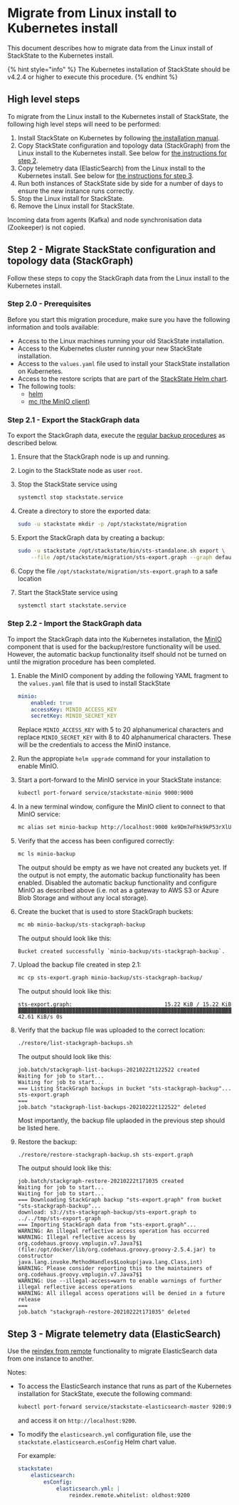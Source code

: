 # Migrate from Linux install to Kubernetes install

This document describes how to migrate data from the Linux install of StackState to the Kubernetes install.

{% hint style="info" %}
The Kubernetes installation of StackState should be v4.2.4 or higher to execute this procedure.
{% endhint %}

## High level steps

To migrate from the Linux install to the Kubernetes install of StackState, the following high level steps will need to be performed:

1. Install StackState on Kubernetes by following [the installation manual](install_stackstate.md).
1. Copy StackState configuration and topology data (StackGraph) from the Linux install to the Kubernetes install. See below for [the instructions for step 2](#step2).
1. Copy telemetry data (ElasticSearch) from the Linux install to the Kubernetes install. See below for [the instructions for step 3](#step3).
1. Run both instances of StackState side by side for a number of days to ensure the new instance runs correctly.
1. Stop the Linux install for StackState.
1. Remove the Linux install for StackState.

Incoming data from agents (Kafka) and node synchronisation data (Zookeeper) is not copied. 


<a name="step2"></a>
## Step 2 - Migrate StackState configuration and topology data (StackGraph)

Follow these steps to copy the StackGraph data from the Linux install to the Kubernetes install.

### Step 2.0 - Prerequisites

Before you start this migration procedure, make sure you have the following information and tools available:

* Access to the Linux machines running your old StackState installation.
* Access to the Kubernetes cluster running your new StackState installation.
* Access to the `values.yaml` file used to install your StackState installation on Kubernetes.
* Access to the restore scripts that are part of the [StackState Helm chart](https://github.com/StackVista/helm-charts/tree/master/stable/stackstate/restore).
* The following tools:
    * [helm](https://helm.sh/)
    * [mc (the MinIO client)](https://docs.min.io/docs/minio-client-quickstart-guide.html)

### Step 2.1 - Export the StackGraph data

<a name="export_stackgraph_data"></a>To export the StackGraph data, execute the [regular backup procedures](../../data-management/backup_restore/linux_backup.md) as described below.

1. Ensure that the StackGraph node is up and running.

1. Login to the StackState node as user `root`.

1. Stop the StackState service using

    ```bash
    systemctl stop stackstate.service
    ```

1. Create a directory to store the exported data:

    ```bash
    sudo -u stackstate mkdir -p /opt/stackstate/migration
    ```

1. Export the StackGraph data by creating a backup:

    ```bash
    sudo -u stackstate /opt/stackstate/bin/sts-standalone.sh export \
        --file /opt/stackstate/migration/sts-export.graph --graph default
    ```

1. Copy the file `/opt/stackstate/migration/sts-export.graph` to a safe location

1. Start the StackState service using

    ```bash
    systemctl start stackstate.service
    ```

### Step 2.2 - Import the StackGraph data

To import the StackGraph data into the Kubernetes installation, the [MinIO](https://min.io/) component that is used for
the backup/restore functionality will be used. However, the automatic backup functionality itself should not be turned on until the
migration procedure has been completed.

1. Enable the MinIO component by adding the following YAML fragment to the `values.yaml` file that is used to install StackState

    ```yaml
    minio:
        enabled: true
        accessKey: MINIO_ACCESS_KEY
        secretKey: MINIO_SECRET_KEY
    ```

    Replace `MINIO_ACCESS_KEY` with 5 to 20 alphanumerical characters and replace `MINIO_SECRET_KEY` with 8 to 40 alphanumerical characters.
    These will be the credentials to access the MinIO instance.

1. Run the appropiate `helm upgrade` command for your installation to enable MinIO.

1. Start a port-forward to the MinIO service in your StackState instance:

    ```bash
    kubectl port-forward service/stackstate-minio 9000:9000
    ```

1. In a new terminal window, configure the MinIO client to connect to that MinIO service:

    ```bash
    mc alias set minio-backup http://localhost:9000 ke9Dm7eFhk9kP53rXlUI mNOWCpoYrhwati7QcOrEwnI7Mtcf0jxg2JzNOMk6
    ```

1. Verify that the access has been configured correctly:

    ```bash
    mc ls minio-backup
    ```

    The output should be empty as we have not created any buckets yet. If the output is not empty, the automatic backup functionality has been enabled.
    Disabled the automatic backup functionality and configure MinIO as described above (i.e. not as a gateway to AWS S3 or Azure Blob Storage and without any
    local storage).

1. Create the bucket that is used to store StackGraph buckets:

    ```bash
    mc mb minio-backup/sts-stackgraph-backup
    ```

    The output should look like this:

    ```
    Bucket created successfully `minio-backup/sts-stackgraph-backup`.
    ```

1. Upload the backup file created in step 2.1:

    ```bash
    mc cp sts-export.graph minio-backup/sts-stackgraph-backup/
    ```

    The output should look like this:

    ```
    sts-export.graph:                             15.22 KiB / 15.22 KiB  ▓▓▓▓▓▓▓▓▓▓▓▓▓▓▓▓▓▓▓▓▓▓▓▓▓▓▓▓▓▓▓▓▓▓▓▓▓▓▓▓▓▓▓▓▓▓▓▓▓▓▓▓▓▓▓▓▓▓▓▓▓▓▓▓▓▓▓▓▓▓▓▓▓▓▓▓▓▓▓▓▓▓▓▓▓▓▓▓▓▓▓▓▓▓▓▓▓▓▓▓▓▓▓▓▓▓▓▓▓▓▓▓▓▓▓▓▓▓▓▓▓▓▓▓▓▓▓▓▓▓▓▓▓▓▓▓▓▓▓▓▓▓▓▓▓▓▓▓▓▓▓▓▓▓▓▓▓▓▓▓▓▓▓▓▓  42.61 KiB/s 0s
    ```

1. Verify that the backup file was uploaded to the correct location:

    ```bash
    ./restore/list-stackgraph-backups.sh
    ```

    The output should look like this:

    ```
    job.batch/stackgraph-list-backups-20210222t122522 created
    Waiting for job to start...
    Waiting for job to start...
    === Listing StackGraph backups in bucket "sts-stackgraph-backup"...
    sts-export.graph
    ===
    job.batch "stackgraph-list-backups-20210222t122522" deleted
    ```

    Most importantly, the backup file uplaoded in the previous step should be listed here.

1. Restore the backup:

    ```bash
    ./restore/restore-stackgraph-backup.sh sts-export.graph
    ```

    The output should look like this:

    ```
    job.batch/stackgraph-restore-20210222t171035 created
    Waiting for job to start...
    Waiting for job to start...
    === Downloading StackGraph backup "sts-export.graph" from bucket "sts-stackgraph-backup"...
    download: s3://sts-stackgraph-backup/sts-export.graph to ../../tmp/sts-export.graph
    === Importing StackGraph data from "sts-export.graph"...
    WARNING: An illegal reflective access operation has occurred
    WARNING: Illegal reflective access by org.codehaus.groovy.vmplugin.v7.Java7$1 (file:/opt/docker/lib/org.codehaus.groovy.groovy-2.5.4.jar) to constructor java.lang.invoke.MethodHandles$Lookup(java.lang.Class,int)
    WARNING: Please consider reporting this to the maintainers of org.codehaus.groovy.vmplugin.v7.Java7$1
    WARNING: Use --illegal-access=warn to enable warnings of further illegal reflective access operations
    WARNING: All illegal access operations will be denied in a future release
    ===
    job.batch "stackgraph-restore-20210222t171035" deleted
    ```

<a name="step3"></a>
## Step 3 - Migrate telemetry data (ElasticSearch)

Use the [reindex from remote](https://www.elastic.co/guide/en/elasticsearch/reference/7.6/reindex-upgrade-remote.html) functionality to migrate
ElasticSearch data from one instance to another.

Notes:
* To access the ElasticSearch instance that runs as part of the Kubernetes installation for StackState, execute the following command:

    ```bash
    kubectl port-forward service/stackstate-elasticsearch-master 9200:9200
    ```

    and access it on `http://localhost:9200`.

* To modify the `elasticsearch.yml` configuration file, use the `stackstate.elasticsearch.esConfig` Helm chart value.

    For example:

    ```yaml
    stackstate:
        elasticsearch:
            esConfig:
                elasticsearch.yml: |
                    reindex.remote.whitelist: oldhost:9200
    ```


